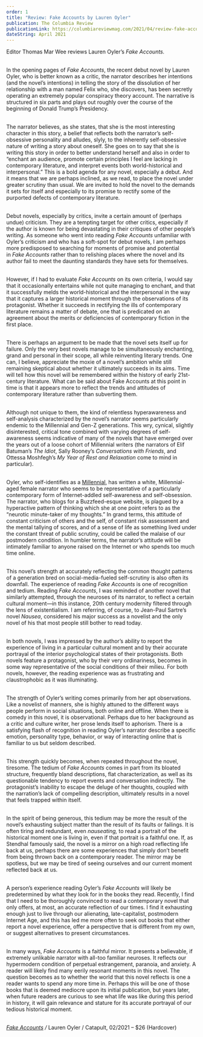 ```yaml
---
order: 1
title: "Review: Fake Accounts by Lauren Oyler"
publication: The Columbia Review
publicationLink: https://columbiareviewmag.com/2021/04/review-fake-accounts-by-lauren-oyler/
dateString: April 2021
---
```

Editor Thomas Mar Wee reviews Lauren Oyler’s *Fake Accounts.* <br><br>

In the opening pages of *Fake Accounts*, the recent debut novel by Lauren Oyler, who is better known as a critic, the narrator describes her intentions (and the novel’s intentions) in telling the story of the dissolution of her relationship with a man named Felix who, she discovers, has been secretly operating an extremely popular conspiracy theory account. The narrative is structured in six parts and plays out roughly over the course of the beginning of Donald Trump’s Presidency.<br><br>

The narrator believes, as she states, that she is the most interesting character in this story, a belief that reflects both the narrator’s self-obsessive personality and alludes, slyly, to the inherently self-obsessive nature of writing a story about oneself. She goes on to say that she is writing this story in order to better understand herself and also in order to “enchant an audience, promote certain principles I feel are lacking in contemporary literature, and interpret events both world-historical and interpersonal.” This is a bold agenda for any novel, especially a debut. And it means that we are perhaps inclined, as we read, to place the novel under greater scrutiny than usual. We are invited to hold the novel to the demands it sets for itself and especially to its promise to rectify some of the purported defects of contemporary literature.<br><br>

Debut novels, especially by critics, invite a certain amount of (perhaps undue) criticism. They are a tempting target for other critics, especially if the author is known for being devastating in their critiques of other people’s writing. As someone who went into reading *Fake Accounts* unfamiliar with Oyler’s criticism and who has a soft-spot for debut novels, I am perhaps more predisposed to searching for moments of promise and potential in *Fake Accounts* rather than to relishing places where the novel and its author fail to meet the daunting standards they have sets for themselves.<br><br>

However, if I had to evaluate *Fake Accounts* on its own criteria, I would say that it occasionally entertains while not quite managing to enchant, and that it successfully melds the world-historical and the interpersonal in the way that it captures a larger historical moment through the observations of its protagonist. Whether it succeeds in rectifying the ills of contemporary literature remains a matter of debate, one that is predicated on an agreement about the merits or deficiencies of contemporary fiction in the first place.<br><br>

There is perhaps an argument to be made that the novel sets itself up for failure. Only the very best novels manage to be simultaneously enchanting, grand and personal in their scope, all while reinventing literary trends. One can, I believe, appreciate the moxie of a novel’s ambition while still remaining skeptical about whether it ultimately succeeds in its aims. Time will tell how this novel will be remembered within the history of early 21st-century literature. What can be said about Fake Accounts at this point in time is that it appears more to reflect the trends and attitudes of contemporary literature rather than subverting them.<br><br>

Although not unique to them, the kind of relentless hyperawareness and self-analysis characterized by the novel’s narrator seems particularly endemic to the Millennial and Gen-Z generations. This wry, cynical, slightly disinterested, critical tone combined with varying degrees of self-awareness seems indicative of many of the novels that have emerged over the years out of a loose cohort of Millennial writers (the narrators of Elif Batuman’s *The Idiot*, Sally Rooney’s *Conversations with Friends*, and Ottessa Moshfegh’s *My Year of Rest and Relaxation* come to mind in particular).<br><br>

Oyler, who self-identifies as a [Millennial](https://www.nytimes.com/2021/02/26/books/review/podcast-fake-accounts-lauren-oyler-octavia-butler-stephen-kearse.html), has written a white, Millennial-aged female narrator who seems to be representative of a particularly contemporary form of Internet-addled self-awareness and self-obsession. The narrator, who blogs for a Buzzfeed-esque website, is plagued by a hyperactive pattern of thinking which she at one point refers to as the “neurotic minute-taker of my thoughts.” In grand terms, this attitude of constant criticism of others and the self, of constant risk assessment and the mental tallying of scores, and of a sense of life as something lived under the constant threat of public scrutiny, could be called the malaise of our postmodern condition. In humbler terms, the narrator’s attitude will be intimately familiar to anyone raised on the Internet or who spends too much time online.<br><br>

This novel’s strength at accurately reflecting the common thought patterns of a generation bred on social-media-fueled self-scrutiny is also often its downfall. The experience of reading *Fake Accounts* is one of recognition and tedium. Reading *Fake Accounts*, I was reminded of another novel that similarly attempted, through the neuroses of its narrator, to reflect a certain cultural moment—in this instance, 20th century modernity filtered through the lens of existentialism. I am referring, of course, to Jean-Paul Sartre’s novel *Nausea*, considered his major success as a novelist and the only novel of his that most people still bother to read today.<br><br>

In both novels, I was impressed by the author’s ability to report the experience of living in a particular cultural moment and by their accurate portrayal of the interior psychological states of their protagonists. Both novels feature a protagonist, who by their very ordinariness, becomes in some way representative of the social conditions of their milieu. For both novels, however, the reading experience was as frustrating and claustrophobic as it was illuminating.<br><br>

The strength of Oyler’s writing comes primarily from her apt observations. Like a novelist of manners, she is highly attuned to the different ways people perform in social situations, both online and offline. When there is comedy in this novel, it is observational. Perhaps due to her background as a critic and culture writer, her prose lends itself to aphorism. There is a satisfying flash of recognition in reading Oyler’s narrator describe a specific emotion, personality type, behavior, or way of interacting online that is familiar to us but seldom described.<br><br>

This strength quickly becomes, when repeated throughout the novel, tiresome. The tedium of *Fake Accounts* comes in part from its bloated structure, frequently bland descriptions, flat characterization, as well as its questionable tendency to report events and conversation indirectly. The protagonist’s inability to escape the deluge of her thoughts, coupled with the narration’s lack of compelling description, ultimately results in a novel that feels trapped within itself.<br><br>

In the spirit of being generous, this tedium may be more the result of the novel’s exhausting subject matter than the result of its faults or failings. It is often tiring and redundant, even *nauseating,* to read a portrait of the historical moment one is living in, even if that portrait is a faithful one. If, as Stendhal famously said, the novel is a mirror on a high road reflecting life back at us, perhaps there are some experiences that simply don’t benefit from being thrown back on a contemporary reader. The mirror may be spotless, but we may be tired of seeing ourselves and our current moment reflected back at us.<br><br>

A person’s experience reading Oyler’s *Fake Accounts* will likely be predetermined by what they look for in the books they read. Recently, I find that I need to be thoroughly convinced to read a contemporary novel that only offers, at most, an accurate reflection of our times. I find it exhausting enough just to live through our alienating, late-capitalist, postmodern Internet Age, and this has led me more often to seek out books that either report a novel experience, offer a perspective that is different from my own, or suggest alternatives to present circumstances.<br><br>

In many ways, *Fake Accounts* is a faithful mirror. It presents a believable, if extremely unlikable narrator with all-too familiar neuroses. It reflects our hypermodern condition of perpetual estrangement, paranoia, and anxiety. A reader will likely find many eerily resonant moments in this novel. The question becomes as to whether the world that this novel reflects is one a reader wants to spend any more time in. Perhaps this will be one of those books that is deemed mediocre upon its initial publication, but years later, when future readers are curious to see what life was like during this period in history, it will gain relevance and stature for its accurate portrayal of our tedious historical moment.  <br><br>

*[Fake Accounts](https://books.catapult.co/products/fake-accounts-by-lauren-oyler)* */* Lauren Oyler / Catapult, 02/2021 – $26 (Hardcover)
